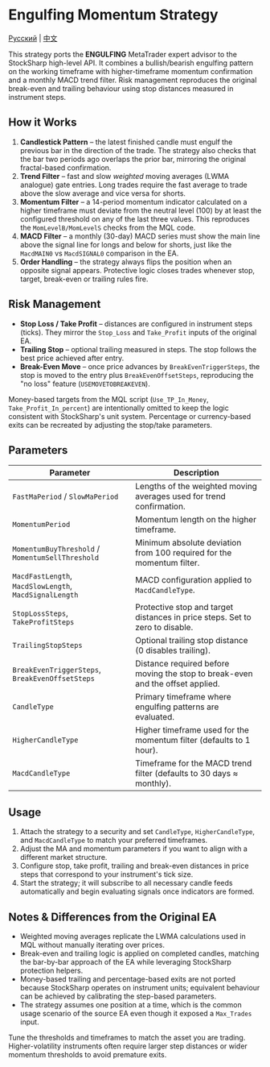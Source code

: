 # Engulfing Momentum Strategy
[Русский](README_ru.md) | [中文](README_cn.md)

This strategy ports the **ENGULFING** MetaTrader expert advisor to the StockSharp high-level API. It combines a bullish/bearish engulfing pattern on the working timeframe with higher-timeframe momentum confirmation and a monthly MACD trend filter. Risk management reproduces the original break-even and trailing behaviour using stop distances measured in instrument steps.

## How it Works

1. **Candlestick Pattern** – the latest finished candle must engulf the previous bar in the direction of the trade. The strategy also checks that the bar two periods ago overlaps the prior bar, mirroring the original fractal-based confirmation.
2. **Trend Filter** – fast and slow *weighted* moving averages (LWMA analogue) gate entries. Long trades require the fast average to trade above the slow average and vice versa for shorts.
3. **Momentum Filter** – a 14-period momentum indicator calculated on a higher timeframe must deviate from the neutral level (100) by at least the configured threshold on any of the last three values. This reproduces the `MomLevelB/MomLevelS` checks from the MQL code.
4. **MACD Filter** – a monthly (30-day) MACD series must show the main line above the signal line for longs and below for shorts, just like the `MacdMAIN0` vs `MacdSIGNAL0` comparison in the EA.
5. **Order Handling** – the strategy always flips the position when an opposite signal appears. Protective logic closes trades whenever stop, target, break-even or trailing rules fire.

## Risk Management

- **Stop Loss / Take Profit** – distances are configured in instrument steps (ticks). They mirror the `Stop_Loss` and `Take_Profit` inputs of the original EA.
- **Trailing Stop** – optional trailing measured in steps. The stop follows the best price achieved after entry.
- **Break-Even Move** – once price advances by `BreakEvenTriggerSteps`, the stop is moved to the entry plus `BreakEvenOffsetSteps`, reproducing the "no loss" feature (`USEMOVETOBREAKEVEN`).

Money-based targets from the MQL script (`Use_TP_In_Money`, `Take_Profit_In_percent`) are intentionally omitted to keep the logic consistent with StockSharp's unit system. Percentage or currency-based exits can be recreated by adjusting the stop/take parameters.

## Parameters

| Parameter | Description |
| --- | --- |
| `FastMaPeriod` / `SlowMaPeriod` | Lengths of the weighted moving averages used for trend confirmation. |
| `MomentumPeriod` | Momentum length on the higher timeframe. |
| `MomentumBuyThreshold` / `MomentumSellThreshold` | Minimum absolute deviation from 100 required for the momentum filter. |
| `MacdFastLength`, `MacdSlowLength`, `MacdSignalLength` | MACD configuration applied to `MacdCandleType`. |
| `StopLossSteps`, `TakeProfitSteps` | Protective stop and target distances in price steps. Set to zero to disable. |
| `TrailingStopSteps` | Optional trailing stop distance (0 disables trailing). |
| `BreakEvenTriggerSteps`, `BreakEvenOffsetSteps` | Distance required before moving the stop to break-even and the offset applied. |
| `CandleType` | Primary timeframe where engulfing patterns are evaluated. |
| `HigherCandleType` | Higher timeframe used for the momentum filter (defaults to 1 hour). |
| `MacdCandleType` | Timeframe for the MACD trend filter (defaults to 30 days ≈ monthly). |

## Usage

1. Attach the strategy to a security and set `CandleType`, `HigherCandleType`, and `MacdCandleType` to match your preferred timeframes.
2. Adjust the MA and momentum parameters if you want to align with a different market structure.
3. Configure stop, take profit, trailing and break-even distances in price steps that correspond to your instrument's tick size.
4. Start the strategy; it will subscribe to all necessary candle feeds automatically and begin evaluating signals once indicators are formed.

## Notes & Differences from the Original EA

- Weighted moving averages replicate the LWMA calculations used in MQL without manually iterating over prices.
- Break-even and trailing logic is applied on completed candles, matching the bar-by-bar approach of the EA while leveraging StockSharp protection helpers.
- Money-based trailing and percentage-based exits are not ported because StockSharp operates on instrument units; equivalent behaviour can be achieved by calibrating the step-based parameters.
- The strategy assumes one position at a time, which is the common usage scenario of the source EA even though it exposed a `Max_Trades` input.

Tune the thresholds and timeframes to match the asset you are trading. Higher-volatility instruments often require larger step distances or wider momentum thresholds to avoid premature exits.

